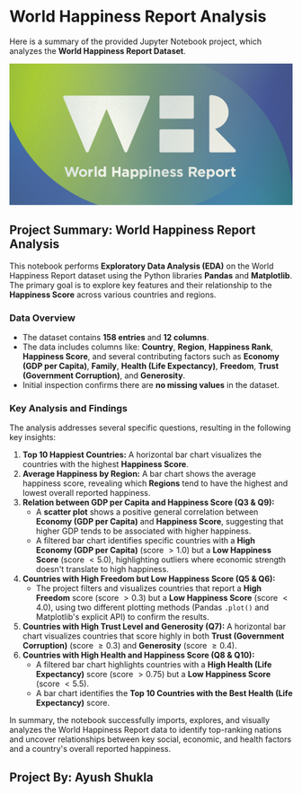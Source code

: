 # World Happiness Report Analysis

Here is a summary of the provided Jupyter Notebook project, which analyzes the **World Happiness Report Dataset**.

![LOGO](https://github.com/i-ayush-7/World-Happiness-Report-Analysis/blob/main/Image.png)

## Project Summary: World Happiness Report Analysis

This notebook performs **Exploratory Data Analysis (EDA)** on the World Happiness Report dataset using the Python libraries **Pandas** and **Matplotlib**. The primary goal is to explore key features and their relationship to the **Happiness Score** across various countries and regions.

### Data Overview
* The dataset contains **158 entries** and **12 columns**.
* The data includes columns like: **Country**, **Region**, **Happiness Rank**, **Happiness Score**, and several contributing factors such as **Economy (GDP per Capita)**, **Family**, **Health (Life Expectancy)**, **Freedom**, **Trust (Government Corruption)**, and **Generosity**.
* Initial inspection confirms there are **no missing values** in the dataset.

### Key Analysis and Findings

The analysis addresses several specific questions, resulting in the following key insights:

1.  **Top 10 Happiest Countries:** A horizontal bar chart visualizes the countries with the highest **Happiness Score**.
2.  **Average Happiness by Region:** A bar chart shows the average happiness score, revealing which **Regions** tend to have the highest and lowest overall reported happiness.
3.  **Relation between GDP per Capita and Happiness Score (Q3 & Q9):**
    * A **scatter plot** shows a positive general correlation between **Economy (GDP per Capita)** and **Happiness Score**, suggesting that higher GDP tends to be associated with higher happiness.
    * A filtered bar chart identifies specific countries with a **High Economy (GDP per Capita)** (score $> 1.0$) but a **Low Happiness Score** (score $< 5.0$), highlighting outliers where economic strength doesn't translate to high happiness.
4.  **Countries with High Freedom but Low Happiness Score (Q5 & Q6):**
    * The project filters and visualizes countries that report a **High Freedom** score (score $> 0.3$) but a **Low Happiness Score** (score $< 4.0$), using two different plotting methods (Pandas `.plot()` and Matplotlib's explicit API) to confirm the results.
5.  **Countries with High Trust Level and Generosity (Q7):** A horizontal bar chart visualizes countries that score highly in both **Trust (Government Corruption)** (score $\ge 0.3$) and **Generosity** (score $\ge 0.4$).
6.  **Countries with High Health and Happiness Score (Q8 & Q10):**
    * A filtered bar chart highlights countries with a **High Health (Life Expectancy)** score (score $> 0.75$) but a **Low Happiness Score** (score $< 5.5$).
    * A bar chart identifies the **Top 10 Countries with the Best Health (Life Expectancy)** score.

In summary, the notebook successfully imports, explores, and visually analyzes the World Happiness Report data to identify top-ranking nations and uncover relationships between key social, economic, and health factors and a country's overall reported happiness.

## Project By: Ayush Shukla

